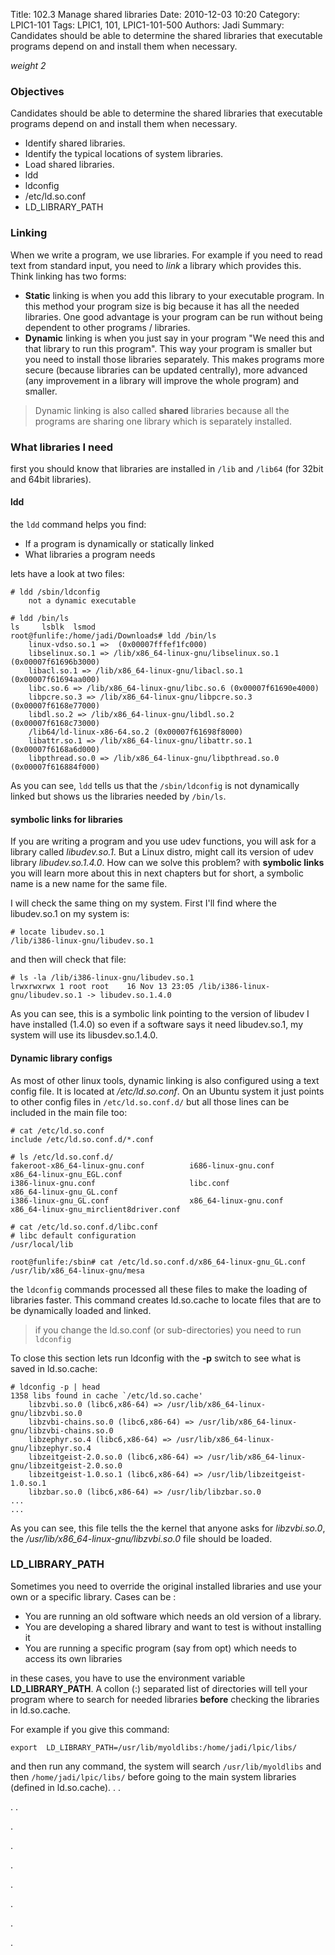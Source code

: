 Title: 102.3 Manage shared libraries
Date: 2010-12-03 10:20
Category: LPIC1-101
Tags: LPIC1, 101, LPIC1-101-500
Authors: Jadi
Summary: Candidates should be able to determine the shared libraries that executable programs depend on and install them when necessary.

_weight 2_

### Objectives

Candidates should be able to determine the shared libraries that executable programs depend on and install them when necessary.

* Identify shared libraries.
* Identify the typical locations of system libraries.
* Load shared libraries.
* ldd
* ldconfig
* /etc/ld.so.conf
* LD\_LIBRARY\_PATH

### Linking

When we write a program, we use libraries. For example if you need to read text from standard input, you need to _link_ a library which provides this. Think linking has two forms:

* **Static** linking is when you add this library to your executable program. In this method your program size is big because it has all the needed libraries. One good advantage is your program can be run without being dependent to other programs / libraries.
* **Dynamic** linking is when you just say in your program "We need this and that library to run this program". This way your program is smaller but you need to install those libraries separately. This makes programs more secure \(because libraries can be updated centrally\), more advanced \(any improvement in a library will improve the whole program\) and smaller.

> Dynamic linking is also called **shared** libraries because all the programs are sharing one library which is separately installed.

### What libraries I need

first you should know that libraries are installed in `/lib` and `/lib64` \(for 32bit and 64bit libraries\).

#### ldd

the `ldd` command helps you find:

* If a program is dynamically or statically linked
* What libraries a program needs

lets have a look at two files:

```text
# ldd /sbin/ldconfig
    not a dynamic executable

# ldd /bin/ls
ls     lsblk  lsmod  
root@funlife:/home/jadi/Downloads# ldd /bin/ls
    linux-vdso.so.1 =>  (0x00007fffef1fc000)
    libselinux.so.1 => /lib/x86_64-linux-gnu/libselinux.so.1 (0x00007f61696b3000)
    libacl.so.1 => /lib/x86_64-linux-gnu/libacl.so.1 (0x00007f61694aa000)
    libc.so.6 => /lib/x86_64-linux-gnu/libc.so.6 (0x00007f61690e4000)
    libpcre.so.3 => /lib/x86_64-linux-gnu/libpcre.so.3 (0x00007f6168e77000)
    libdl.so.2 => /lib/x86_64-linux-gnu/libdl.so.2 (0x00007f6168c73000)
    /lib64/ld-linux-x86-64.so.2 (0x00007f61698f8000)
    libattr.so.1 => /lib/x86_64-linux-gnu/libattr.so.1 (0x00007f6168a6d000)
    libpthread.so.0 => /lib/x86_64-linux-gnu/libpthread.so.0 (0x00007f616884f000)
```

As you can see, `ldd` tells us that the `/sbin/ldconfig` is not dynamically linked but shows us the libraries needed by `/bin/ls`.

#### symbolic links for libraries

If you are writing a program and you use udev functions, you will ask for a library called _libudev.so.1_. But a Linux distro, might call its version of udev library _libudev.so.1.4.0_. How can we solve this problem? with **symbolic links** you will learn more about this in next chapters but for short, a symbolic name is a new name for the same file.

I will check the same thing on my system. First I'll find where the libudev.so.1 on my system is:

```text
# locate libudev.so.1
/lib/i386-linux-gnu/libudev.so.1
```

and then will check that file:

```text
# ls -la /lib/i386-linux-gnu/libudev.so.1
lrwxrwxrwx 1 root root    16 Nov 13 23:05 /lib/i386-linux-gnu/libudev.so.1 -> libudev.so.1.4.0
```

As you can see, this is a symbolic link pointing to the version of libudev I have installed \(1.4.0\) so even if a software says it need libudev.so.1, my system will use its libusdev.so.1.4.0.

#### Dynamic library configs

As most of other linux tools, dynamic linking is also configured using a text config file. It is located at _/etc/ld.so.conf_. On an Ubuntu system it just points to other config files in `/etc/ld.so.conf.d/` but all those lines can be included in the main file too:

```text
# cat /etc/ld.so.conf
include /etc/ld.so.conf.d/*.conf

# ls /etc/ld.so.conf.d/
fakeroot-x86_64-linux-gnu.conf          i686-linux-gnu.conf                     x86_64-linux-gnu_EGL.conf               
i386-linux-gnu.conf                     libc.conf                               x86_64-linux-gnu_GL.conf                
i386-linux-gnu_GL.conf                  x86_64-linux-gnu.conf                   x86_64-linux-gnu_mirclient8driver.conf  

# cat /etc/ld.so.conf.d/libc.conf
# libc default configuration
/usr/local/lib

root@funlife:/sbin# cat /etc/ld.so.conf.d/x86_64-linux-gnu_GL.conf
/usr/lib/x86_64-linux-gnu/mesa
```

the `ldconfig` commands processed all these files to make the loading of libraries faster. This command creates ld.so.cache to locate files that are to be dynamically loaded and linked.

> if you change the ld.so.conf \(or sub-directories\) you need to run `ldconfig`

To close this section lets run ldconfig with the **-p** switch to see what is saved in ld.so.cache:

```text
# ldconfig -p | head
1358 libs found in cache `/etc/ld.so.cache'
    libzvbi.so.0 (libc6,x86-64) => /usr/lib/x86_64-linux-gnu/libzvbi.so.0
    libzvbi-chains.so.0 (libc6,x86-64) => /usr/lib/x86_64-linux-gnu/libzvbi-chains.so.0
    libzephyr.so.4 (libc6,x86-64) => /usr/lib/x86_64-linux-gnu/libzephyr.so.4
    libzeitgeist-2.0.so.0 (libc6,x86-64) => /usr/lib/x86_64-linux-gnu/libzeitgeist-2.0.so.0
    libzeitgeist-1.0.so.1 (libc6,x86-64) => /usr/lib/libzeitgeist-1.0.so.1
    libzbar.so.0 (libc6,x86-64) => /usr/lib/libzbar.so.0
...
...
```

As you can see, this file tells the the kernel that anyone asks for _libzvbi.so.0_, the _/usr/lib/x86\_64-linux-gnu/libzvbi.so.0_ file should be loaded.

### LD\_LIBRARY\_PATH

Sometimes you need to override the original installed libraries and use your own or a specific library. Cases can be :

* You are running an old software which needs an old version of a library.
* You are developing a shared library and want to test is without installing it
* You are running a specific program \(say from opt\) which needs to access its own libraries

in these cases, you have to use the environment variable  **LD\_LIBRARY\_PATH**. A collon \(:\) separated list of directories will tell your program where to search for needed libraries **before** checking the libraries in ld.so.cache.

For example if you give this command:

```text
export  LD_LIBRARY_PATH=/usr/lib/myoldlibs:/home/jadi/lpic/libs/
```

and then run any command, the system will search `/usr/lib/myoldlibs` and then `/home/jadi/lpic/libs/` before going to the main system libraries \(defined in ld.so.cache\). . .

. .

.

.

.

.

.

.

.

